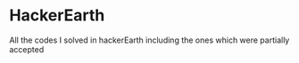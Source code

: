 # HackerEarth
All the codes I solved in hackerEarth including the ones which were partially accepted 
